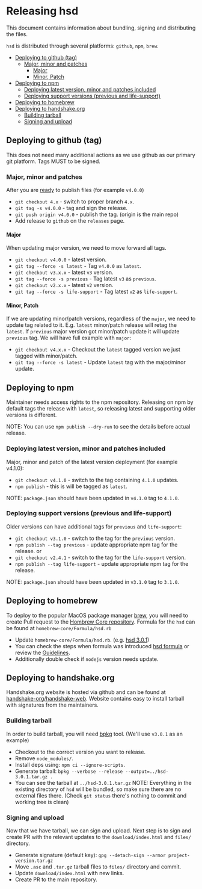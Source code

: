 Releasing hsd
=============

This document contains information about bundling, signing and
distributing the files.

`hsd` is distributed through several platforms: `github`, `npm`, `brew`.

<!-- markdown-toc -i release-files.md -->

<!-- toc -->

- [Deploying to github (tag)](#deploying-to-github-tag)
  * [Major, minor and patches](#major-minor-and-patches)
    + [Major](#major)
    + [Minor, Patch](#minor-patch)
- [Deploying to npm](#deploying-to-npm)
  * [Deploying latest version, minor and patches included](#deploying-latest-version-minor-and-patches-included)
  * [Deploying support versions (previous and life-support)](#deploying-support-versions-previous-and-life-support)
- [Deploying to homebrew](#deploying-to-homebrew)
- [Deploying to handshake.org](#deploying-to-handshakeorg)
  * [Building tarball](#building-tarball)
  * [Signing and upload](#signing-and-upload)

<!-- tocstop -->

## Deploying to github (tag)

  This does not need many additional actions as we use github as our primary
git platform. Tags MUST to be signed.

### Major, minor and patches
After you are [ready](./release-process.md) to publish files (for example
`v4.0.0`)
  - `git checkout 4.x` - switch to proper branch `4.x`.
  - `git tag -s v4.0.0` - tag and sign the release.
  - `git push origin v4.0.0` - publish the tag. (origin is the main repo)
  - Add release to `github` on the `releases` page.

#### Major
  When updating major version, we need to move forward all tags.
  - `git checkout v4.0.0` - latest version.
  - `git tag --force -s latest` - Tag `v4.0.0` as `latest`.
  - `git checkout v3.x.x` - latest `v3` version.
  - `git tag --force -s previous` - Tag latest `v3` as `previous`.
  - `git checkout v2.x.x` - latest `v2` version.
  - `git tag --force -s life-support` - Tag latest `v2` as `life-support`.

#### Minor, Patch
  If we are updating minor/patch versions, regardless of the `major`, we
need to update tag related to it. E.g. `latest` minor/patch release will
retag the `latest`. If `previous` major version got minor/patch update
it will update `previous` tag. We will have full example with `major`:
  - `git checkout v4.x.x` - Checkout the `latest` tagged version we just tagged
    with minor/patch.
  - `git tag --force -s latest` - Update `latest` tag with the major/minor
    update.

## Deploying to npm
  Maintainer needs access rights to the npm repository. Releasing
on npm by default tags the release with `latest`, so releasing latest
and supporting older versions is different.

NOTE: You can use `npm publish --dry-run` to see the details before actual
release.

### Deploying latest version, minor and patches included
Major, minor and patch of the latest version deployment (for example v4.1.0):
  - `git checkout v4.1.0` - switch to the tag containing `4.1.0` updates.
  - `npm publish` - this is will be tagged as `latest`.

NOTE: `package.json` should have been updated in `v4.1.0` tag to `4.1.0`.

### Deploying support versions (previous and life-support)
Older versions can have additional tags for `previous` and `life-support`:
  - `git checkout v3.1.0` - switch to the tag for the `previous` version.
  - `npm publish --tag previous` - update appropriate npm tag for the release.
or
  - `git checkout v2.4.1` - switch to the tag for the `life-support` version.
  - `npm publish --tag life-support` - update appropriate npm tag for the
    release.

NOTE: `package.json` should have been updated in `v3.1.0` tag to `3.1.0`.

## Deploying to homebrew
  To deploy to the popular MacOS package manager [brew][homebrew], you will
need to create Pull request to the [Hombrew Core repository][homebrew-repo].
Formula for the `hsd` can be found at `homebrew-core/Formula/hsd.rb`
  - Update `homebrew-core/Formula/hsd.rb`. (e.g. [hsd 3.0.1][homebrew-update])
  - You can check the steps when formula was introduced
    [hsd formula][homebrew-new-formula] or review the
    [Guidelines][homebrew-guidelines].
  - Additionally double check if `nodejs` version needs update.

## Deploying to handshake.org
  Handshake.org website is hosted via github and can be found at
[handshake-org/handshake-web][handshake-web]. Website contains easy to install
tarball with signatures from the maintainers.

### Building tarball
  In order to build tarball, you will need [bpkg][bpkg] tool.
(We'll use `v3.0.1` as an example)
  - Checkout to the correct version you want to release.
  - Remove `node_modules/`.
  - Install deps using: `npm ci --ignore-scripts`.
  - Generate tarball: `bpkg --verbose --release --output=../hsd-3.0.1.tar.gz .`
  - You can see the tarball at `../hsd-3.0.1.tar.gz`
NOTE: Everything in the existing directory of `hsd` will be bundled, so make
sure there are no external files there. (Check `git status` there's nothing to
commit and working tree is clean)

### Signing and upload
  Now that we have tarball, we can sign and upload. Next step is to sign
and create PR with the relevant updates to the `download/index.html` and
`files/` directory.
  - Generate signature (default key):
    `gpg --detach-sign --armor project-version.tar.gz`
  - Move `.asc` and `.tar.gz` tarball files to `files/` directory and commit.
  - Update `download/index.html` with new links.
  - Create PR to the main repository.

[homebrew]: https://brew.sh/
[homebrew-repo]: https://github.com/Homebrew/homebrew-core
[homebrew-new-formula]: https://github.com/Homebrew/homebrew-core/pull/51014
[homebrew-update]: https://github.com/Homebrew/homebrew-core/pull/87779/files
[homebrew-guidelines]: https://github.com/Homebrew/homebrew-core/blob/master/CONTRIBUTING.md
[handshake-web]: https://github.com/handshake-org/handshake-web/
[bpkg]: https://github.com/chjj/bpkg
